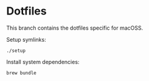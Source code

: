 # Dotfiles

This branch contains the dotfiles specific for macOSS.

Setup symlinks:

```shell
./setup
```

Install system dependencies:

```shell
brew bundle
```
